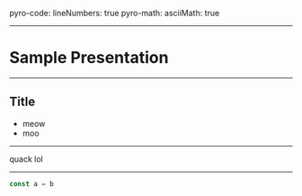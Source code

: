pyro-code: 
  lineNumbers: true
pyro-math: 
  asciiMath: true

---

# Sample Presentation

---

## Title

- meow
- moo

---

quack
lol

---

```js
const a = b
```